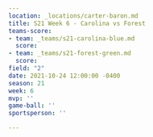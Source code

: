```yaml
---
location: _locations/carter-baron.md
title: S21 Week 6 - Carolina vs Forest
teams-score:
- team: _teams/s21-carolina-blue.md
  score: 
- team: _teams/s21-forest-green.md
  score: 
field: "2"
date: 2021-10-24 12:00:00 -0400
season: 21
week: 6
mvp: ''
game-ball: ''
sportsperson: ''

---
```

